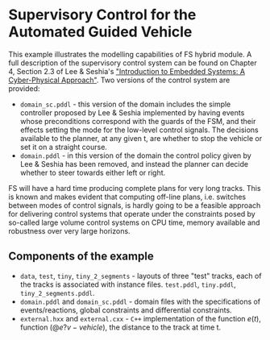 # Supervisory Control for the Automated Guided Vehicle

This example illustrates the modelling capabilities of FS hybrid module. A
full description of the supervisory control system can be found on
Chapter 4, Section 2.3 of Lee & Seshia's ["Introduction to Embedded Systems:
A Cyber-Physical Approach"](http://leeseshia.org/releases/LeeSeshia_DigitalV2_2.pdf).
Two versions of the control system are provided:

 - ```domain_sc.pddl``` - this version of the domain includes the simple controller
 proposed by Lee & Seshia implemented by having events whose preconditions correspond
 with the guards of the FSM, and their effects setting the mode for the low-level
 control signals. The decisions available to the planner, at any given t, are whether
 to stop the vehicle or set it on a straight course.
 - ```domain.pddl``` - in this version of the domain the control policy given
 by Lee & Seshia has been removed, and instead the planner can decide whether to
 steer towards either left or right.

 FS will have a hard time producing complete plans for very long tracks. This is
 known and makes evident that computing off-line plans, i.e. switches between modes
 of control signals, is hardly going to be a feasible approach for delivering
 control systems that operate under the constraints posed by so-called large
 volume control systems on CPU time, memory available and robustness over very
 large horizons.

## Components of the example

 - ```data```, ```test```, ```tiny```, ```tiny_2_segments``` - layouts of three
 "test" tracks, each of the tracks is associated  with instance files.
 ```test.pddl```, ```tiny.pddl```, ```tiny_2_segments.pddl```.
 - ```domain.pddl``` and ```domain_sc.pddl``` - domain files with the specifications
 of events/reactions, global constraints and differential constraints.
 - ```external.hxx``` and ```external.cxx``` - ```C++``` implementation of the
 function $e(t)$, function $(@e ?v - vehicle)$, the distance to the track at time t.
